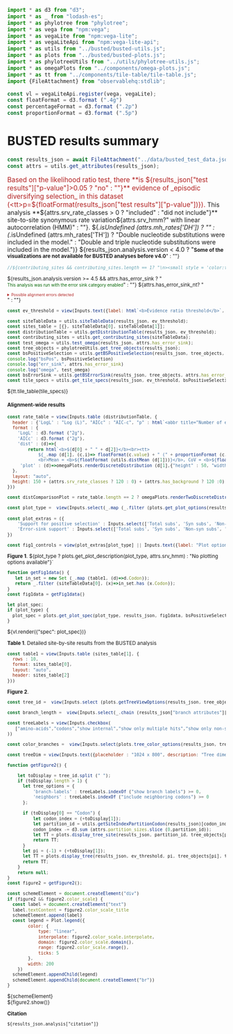 ```js
import * as d3 from "d3";
import * as _ from "lodash-es";
import * as phylotree from "phylotree";
import * as vega from "npm:vega";
import * as vegaLite from "npm:vega-lite";
import * as vegaLiteApi from "npm:vega-lite-api";
import * as utils from "../busted/busted-utils.js";
import * as plots from "../busted/busted-plots.js";
import * as phylotreeUtils from "../utils/phylotree-utils.js";
import * as omegaPlots from "../components/omega-plots.js";
import * as tt from "../components/tile-table/tile-table.js";
import {FileAttachment} from "observablehq:stdlib";
```

```js
const vl = vegaLiteApi.register(vega, vegaLite);
const floatFormat = d3.format (".4g")
const percentageFormat = d3.format (".2p")
const proportionFormat = d3.format (".5p")
```

# BUSTED results summary

```js
const results_json = await FileAttachment("../data/busted_test_data.json").json();
const attrs = utils.get_attributes(results_json);
```

<span style = 'font-size: 110%; color: firebrick;'>Based on the likelihood ratio test, there **is ${results_json["test results"]["p-value"]>0.05 ? "no" : ""}** evidence of _episodic diversifying selection_ in this dataset (<tt>p=${floatFormat(results_json["test results"]["p-value"])}</tt>).
</span>This analysis **${attrs.srv_rate_classes > 0 ? "included" : "did not include"}** site-to-site synonymous rate variation${attrs.srv_hmm?" with linear autocorrelation (HMM)" : ""}. ${_.isUndefined (attrs.mh_rates['DH']) ? "" : (_.isUndefined (attrs.mh_rates['TH']) ? "Double nucleotide substitutions were included in the model." : "Double and triple nucleotide substitutions were included in the model.")}
${results_json.analysis.version < 4.0 ? "<small><b>Some of the visualizations are not available for BUSTED analyses before v4.0</b>" : ""} 

```js
//${contributing_sites && contributing_sites.length == 1? "\n><small style = 'color:firebrick'><i class='icon-fire icons'></i>Most of the statistical signal for episodic diversifying selection in this alignment is derived from a single codon site (**codon " + (1+contributing_sites[0])  + "**). This could be a sign of possible data quality issues, or outsized influence of a few substitutions, especially if they involve replacing multiple nucleotides along a short branch. You may want to examine the alignment at this site using BUSTED visualization tools, performing model-averaged inference, or rerunning the alignment with data at that site masked to confirm robustness of the result</small>" : ""} 
```

${results_json.analysis.version >= 4.5 && attrs.has_error_sink ? "<br><small style = 'color:darkgreen'>This analysis was run with the error sink category enabled</small>" : ""}
${attrs.has_error_sink_nt? "<details><summary style='background-color: 0xCCC; color: firebrick; font-size: 0.75em;'>Possible alignment errors detected</summary><span style='background-color: 0xCCC; color: darkorange; font-size: 0.75em;'>A " +proportionFormat (utils.get_error_sink_rate ("Test")["proportion"]) + " fraction of the alignment (test branches" + (attrs.has_background ? ", and " + proportionFormat (utils.get_error_sink_rate ("Background")["proportion"]) + " of background branches)"  : ")" ) + " was placed in the <b>error sink</b> rate class, meaning that misalignment or other data quality issues may be present. You may use exploratory plots and other components on this page to further explore this.</span></details>" : ""}

```js
const ev_threshold = view(Inputs.text({label: html`<b>Evidence ratio threshold</b>`, value: "10", submit: "Update"}))
```

```js
const siteTableData = utils.siteTableData(results_json, ev_threshold);
const sites_table = [{}, siteTableData[0], siteTableData[1]];
const distributionTable = utils.getDistributionTable(results_json, ev_threshold);
const contributing_sites = utils.get_contributing_sites(siteTableData);
const test_omega = utils.test_omega(results_json, attrs.has_error_sink);
const tree_objects = phylotreeUtils.get_tree_objects(results_json);
const bsPositiveSelection = utils.getBSPositiveSelection(results_json, tree_objects, test_omega, attrs.has_error_sink);
console.log("bsPos", bsPositiveSelection)
console.log("err_sink", attrs.has_error_sink)
console.log("omega", test_omega)
const bsErrorSink = utils.getBSErrorSink(results_json, tree_objects, attrs.has_error_sink_nt);
const tile_specs = utils.get_tile_specs(results_json, ev_threshold, bsPositiveSelection, contributing_sites);

```

<div>${tt.tile_table(tile_specs)}</div>

#### Alignment-wide results

```js
const rate_table = view(Inputs.table (distributionTable, {
  header : {'LogL' : "Log (L)", "AICc" : "AIC-c", "p" : html`<abbr title="Number of estimated parameters">Params.</abbr`, "dist" : "Rate distribution", "plot" : "Rate plot"},
  format : {
    'LogL' : d3.format ("2g"),
    'AICc' : d3.format ("2g"),
    'dist' : (d)=>{
        return html`<b>${d[0] + " " + d[2]}</b><br><tt>
            ${_.map (d[1], (c,i)=> floatFormat(c.value) + " (" + proportionFormat (c.weight) + ") ")}
            <br>Mean = <b>${floatFormat (utils.distMean (d[1]))}</b>, CoV = <b>${floatFormat (Math.sqrt (utils.distVar (d[1]))/utils.distMean (d[1]))}</b></tt>`},
     'plot' : (d)=>omegaPlots.renderDiscreteDistribution (d[1],{"height" : 50, "width" : 150, "scale" : "sqrt", "ref" : d[0].length == 0 ? [null] : [1]})
  },
  layout: "auto",
  height: 150 + (attrs.srv_rate_classes ? 120 : 0) + (attrs.has_background ? 120 :0)
}))
```

```js
const distComparisonPlot = rate_table.length == 2 ? omegaPlots.renderTwoDiscreteDistributions (rate_table[0].dist[1],rate_table[1].dist[1],{"label" : {"chart" : rate_table[0].plot[0], "series" : [rate_table[0].dist[3],rate_table[1].dist[3]]}, "width" : 700, "height" : 120, "scale" : "sqrt", "margin" : {top: 5, right: 250, bottom: 30, left: 20}}) : "<small>Select exactly two distributions to plot a side-by-side comparison</small>"
```

```js
const plot_type =  view(Inputs.select(_.map (_.filter (plots.get_plot_options(results_json, bsPositiveSelection), (d)=>d[1](results_json)), d=>d[0]),{label: html`<b>Plot type</b>`}))
```

```js
const plot_extras = ({
    'Support for positive selection' : Inputs.select(['Total subs', 'Syn subs', 'Non-syn subs', 'None'], {'label' : 'Circle size'} ),
    'Error-sink support' : Inputs.select(['Total subs', 'Syn subs', 'Non-syn subs', 'None'], {'label' : 'Circle size'} )
})
```

```js
const fig1_controls = view(plot_extras[plot_type] || Inputs.text({label: "Plot options", value: "None", disabled: true}))
```

**Figure 1**. ${plot_type ? plots.get_plot_description(plot_type, attrs.srv_hmm) : "No plotting options available"}`

```js
function getFig1data() {
   let in_set = new Set (_.map (table1, (d)=>d.Codon));
   return _.filter (siteTableData[0], (x)=>in_set.has (x.Codon));
}
const fig1data = getFig1data()
```

```js
let plot_spec;
if (plot_type) {
  plot_spec = plots.get_plot_spec(plot_type, results_json, fig1data, bsPositiveSelection, bsErrorSink, ev_threshold, attrs.srv_hmm, tree_objects, attrs.tested_branch_count, fig1_controls)
}
```
<div>${vl.render({"spec": plot_spec})}</div>

**Table 1**. Detailed site-by-site results from the BUSTED analysis

```js
const table1 = view(Inputs.table (sites_table[1], {
  rows : 10,
  format: sites_table[0],
  layout: "auto",
  header: sites_table[2]
}))
```

**Figure 2**.

```js
const tree_id =  view(Inputs.select (plots.getTreeViewOptions(results_json, tree_objects), {size : 10, label: html`<b>Tree to view</b>`, placeholder : "Select partition / codon tree to view"}))
```

```js
const branch_length =  view(Inputs.select(_.chain (results_json["branch attributes"]["attributes"]).toPairs().filter (d=>d[1]["attribute type"] == "branch length").map (d=>d[0]).value(),{value: "unconstrained", label: html`<b>Branch length </b>`}))
```

```js
const treeLabels = view(Inputs.checkbox(
   ["amino-acids","codons","show internal","show only multiple hits","show only non-synonymous changes","sequence names","align tips","include neighboring codons","show branch labels"],{"value" : ["amino-acids","align tips"], label: html`<b>Tree labels</b>` }
))
```

```js
const color_branches =  view(Inputs.select(plots.tree_color_options(results_json, tree_objects),{value: "Support for selection", label: html`<b>Color branches </b>`}))
```

```js
const treeDim = view(Inputs.text({placeholder : "1024 x 800", description: "Tree dimension (height x width in pixels), leave blank to auto-scale", submit: "Resize"}))
```

```js
function getFigure2() {

    let toDisplay = tree_id.split (" ");
    if (toDisplay.length > 1) {
      let tree_options = {  
          'branch-labels' : treeLabels.indexOf ("show branch labels") >= 0,
          'neighbors' : treeLabels.indexOf ("include neighboring codons") >= 0
      };
      
      if (toDisplay[0] == "Codon") {  
          let codon_index = (+toDisplay[1]);
          let partition_id = utils.getSiteIndexPartitionCodon(results_json)[codon_index-1][0]-1;
          codon_index -= d3.sum (attrs.partition_sizes.slice (0,partition_id));
          let TT = plots.display_tree_site(results_json, partition_id, tree_objects[partition_id], codon_index, tree_options, treeDim, treeLabels, branch_length, color_branches, attrs.partition_sizes, test_omega, attrs.has_error_sink);
          return TT;
      } 
      let pi = (-1) + (+toDisplay[1]);
      let TT = plots.display_tree(results_json, ev_threshold, pi, tree_objects[pi], tree_options, treeDim, treeLabels, branch_length, color_branches);
      return TT;
    }
    return null;
}
const figure2 = getFigure2();
```

```js
const schemeElement = document.createElement("div")
if (figure2 && figure2.color_scale) {
  const label = document.createElement("text")
  label.textContent = figure2.color_scale_title
  schemeElement.append(label)
  const legend = Plot.legend({
        color: {
            type: "linear",
            interpolate: figure2.color_scale.interpolate,
            domain: figure2.color_scale.domain(),
            range: figure2.color_scale.range(),
            ticks: 5
        },
        width: 200
    })
  schemeElement.appendChild(legend)
  schemeElement.appendChild(document.createElement("br"))
}
```
<div>${schemeElement}</div>
<link rel=stylesheet href='https://cdn.jsdelivr.net/npm/phylotree@0.1/phylotree.css'>
<div id="tree_container">${figure2.show()}</div>

**Citation**

<p><tt><small>${results_json.analysis["citation"]}</small></tt></p>